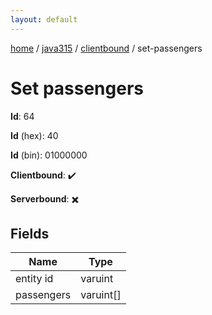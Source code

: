 ```yaml
---
layout: default
---
```


[home](/)  /  [java315](/protocol/java315)  /  [clientbound](/protocol/java315/clientbound)  /  set-passengers

# Set passengers

**Id**: 64

**Id** (hex): 40

**Id** (bin): 01000000

**Clientbound**: ✔️

**Serverbound**: ✖️

## Fields

Name | Type
---|---
entity id | varuint
passengers | varuint[]

